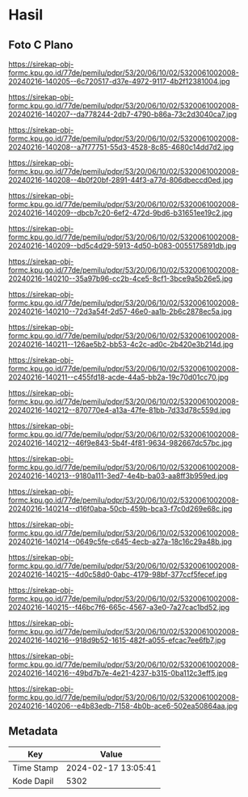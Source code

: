 # Hasil

## Foto C Plano

https://sirekap-obj-formc.kpu.go.id/77de/pemilu/pdpr/53/20/06/10/02/5320061002008-20240216-140205--6c720517-d37e-4972-9117-4b2f12381004.jpg

https://sirekap-obj-formc.kpu.go.id/77de/pemilu/pdpr/53/20/06/10/02/5320061002008-20240216-140207--da778244-2db7-4790-b86a-73c2d3040ca7.jpg

https://sirekap-obj-formc.kpu.go.id/77de/pemilu/pdpr/53/20/06/10/02/5320061002008-20240216-140208--a7f77751-55d3-4528-8c85-4680c14dd7d2.jpg

https://sirekap-obj-formc.kpu.go.id/77de/pemilu/pdpr/53/20/06/10/02/5320061002008-20240216-140208--4b0f20bf-2891-44f3-a77d-806dbeccd0ed.jpg

https://sirekap-obj-formc.kpu.go.id/77de/pemilu/pdpr/53/20/06/10/02/5320061002008-20240216-140209--dbcb7c20-6ef2-472d-9bd6-b31651ee19c2.jpg

https://sirekap-obj-formc.kpu.go.id/77de/pemilu/pdpr/53/20/06/10/02/5320061002008-20240216-140209--bd5c4d29-5913-4d50-b083-0055175891db.jpg

https://sirekap-obj-formc.kpu.go.id/77de/pemilu/pdpr/53/20/06/10/02/5320061002008-20240216-140210--35a97b96-cc2b-4ce5-8cf1-3bce9a5b26e5.jpg

https://sirekap-obj-formc.kpu.go.id/77de/pemilu/pdpr/53/20/06/10/02/5320061002008-20240216-140210--72d3a54f-2d57-46e0-aa1b-2b6c2878ec5a.jpg

https://sirekap-obj-formc.kpu.go.id/77de/pemilu/pdpr/53/20/06/10/02/5320061002008-20240216-140211--126ae5b2-bb53-4c2c-ad0c-2b420e3b214d.jpg

https://sirekap-obj-formc.kpu.go.id/77de/pemilu/pdpr/53/20/06/10/02/5320061002008-20240216-140211--c455fd18-acde-44a5-bb2a-19c70d01cc70.jpg

https://sirekap-obj-formc.kpu.go.id/77de/pemilu/pdpr/53/20/06/10/02/5320061002008-20240216-140212--870770e4-a13a-47fe-81bb-7d33d78c559d.jpg

https://sirekap-obj-formc.kpu.go.id/77de/pemilu/pdpr/53/20/06/10/02/5320061002008-20240216-140212--46f9e843-5b4f-4f81-9634-982667dc57bc.jpg

https://sirekap-obj-formc.kpu.go.id/77de/pemilu/pdpr/53/20/06/10/02/5320061002008-20240216-140213--9180a111-3ed7-4e4b-ba03-aa8ff3b959ed.jpg

https://sirekap-obj-formc.kpu.go.id/77de/pemilu/pdpr/53/20/06/10/02/5320061002008-20240216-140214--d16f0aba-50cb-459b-bca3-f7c0d269e68c.jpg

https://sirekap-obj-formc.kpu.go.id/77de/pemilu/pdpr/53/20/06/10/02/5320061002008-20240216-140214--0649c5fe-c645-4ecb-a27a-18c16c29a48b.jpg

https://sirekap-obj-formc.kpu.go.id/77de/pemilu/pdpr/53/20/06/10/02/5320061002008-20240216-140215--4d0c58d0-0abc-4179-98bf-377ccf5fecef.jpg

https://sirekap-obj-formc.kpu.go.id/77de/pemilu/pdpr/53/20/06/10/02/5320061002008-20240216-140215--f46bc7f6-665c-4567-a3e0-7a27cac1bd52.jpg

https://sirekap-obj-formc.kpu.go.id/77de/pemilu/pdpr/53/20/06/10/02/5320061002008-20240216-140216--918d9b52-1615-482f-a055-efcac7ee6fb7.jpg

https://sirekap-obj-formc.kpu.go.id/77de/pemilu/pdpr/53/20/06/10/02/5320061002008-20240216-140216--49bd7b7e-4e21-4237-b315-0ba112c3eff5.jpg

https://sirekap-obj-formc.kpu.go.id/77de/pemilu/pdpr/53/20/06/10/02/5320061002008-20240216-140206--e4b83edb-7158-4b0b-ace6-502ea50864aa.jpg


## Metadata

| Key        | Value               |
| ---------- | ------------------- |
| Time Stamp | 2024-02-17 13:05:41 |
| Kode Dapil | 5302                |



